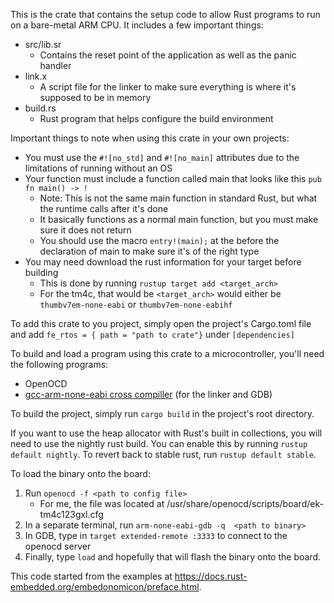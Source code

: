 This is the crate that contains the setup code to allow Rust programs to run on a bare-metal ARM CPU. It includes a few important things:
* src/lib.sr
    * Contains the reset point of the application as well as the panic handler
* link.x
    * A script file for the linker to make sure everything is where it's supposed to be in memory
* build.rs
    * Rust program that helps configure the build environment

Important things to note when using this crate in your own projects:
* You must use the `#![no_std]` and `#![no_main]` attributes due to the limitations of running without an OS
* Your function must include a function called main that looks like this `pub fn main() -> !`
    * Note: This is not the same main function in standard Rust, but what the runtime calls after it's done
    * It basically functions as a normal main function, but you must make sure it does not return
    * You should use the macro `entry!(main);` at the before the declaration of main to make sure it's of the right type
* You may need download the rust information for your target before building
    * This is done by running `rustup target add <target_arch>`
    * For the tm4c, that would be `<target_arch>` would either be `thumbv7em-none-eabi` or `thumbv7em-none-eabihf`

To add this crate to you project, simply open the project's Cargo.toml file and add
`fe_rtos = { path = "path to crate"}` under `[dependencies]`

To build and load a program using this crate to a microcontroller, you'll need the following programs:
* OpenOCD
* [gcc-arm-none-eabi cross compiller](https://developer.arm.com/open-source/gnu-toolchain/gnu-rm/downloads) (for the linker and GDB)

To build the project, simply run `cargo build` in the project's root directory.

If you want to use the heap allocator with Rust's built in collections, you will need to use the nightly rust build. You can enable
this by running `rustup default nightly`. To revert back to stable rust, run `rustup default stable`.

To load the binary onto the board:
1. Run `openocd -f <path to config file>`
    * For me, the file was located at /usr/share/openocd/scripts/board/ek-tm4c123gxl.cfg
1. In a separate terminal, run `arm-none-eabi-gdb -q  <path to binary>`
1. In GDB, type in `target extended-remote :3333` to connect to the openocd server
1. Finally, type `load` and hopefully that will flash the binary onto the board.

This code started from the examples at https://docs.rust-embedded.org/embedonomicon/preface.html.
